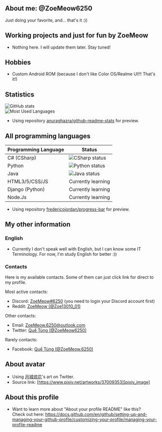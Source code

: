 ## About me: @ZoeMeow6250
Just doing your favorite, and... that's it :))

<!-- Working projects and just for fun =)) -->
## Working projects and just for fun by ZoeMeow
- Nothing here. I will update them later. Stay tuned!

<!-- Hobbies -->
## Hobbies
- Custom Android ROM (because I don't like Color OS/Realme UI!!! That's it!)

<!-- My statistics -->
## Statistics

![GitHub stats][github_stats]<br>
![Most Used Languages][github_mostusedlang]<br>
- Using repository [anuraghazra/github-readme-stats][github_readme_stats] for preview.

<!-- My learned programming languages -->
## All programming languages
| Programming Language | Status                                                                      |
| -------------------- | ------                                                                      |
| C# (CSharp)          | ![CSharp status][csharp_status]<br>                                         |
| Python               | ![Python status][python_status]<br>                                         |
| Java                 | ![Java status][java_status]<br>                                             |
| HTML3/5/CSS/JS       | Currently learning                                                          |
| Django (Python)      | Currently learning                                                          |
| Node.Js              | Currently learning                                                          |

- Using repository [fredericojordan/progress-bar][github_progressbar] for preview.

<!-- My other information -->
## My other information

### English
- Currently I don't speak well with English, but I can know some IT Terminology. For now, I'm study English for better :))

<!-- Contacts area -->
### Contacts

Here is my available contacts. Some of them can just click link for direct to my profile.

Most active contacts:
- Discord: [ZoeMeow#6250][discord] (you need to login your Discord account first)
- Reddit: [ZoeMeow (@Zoe13010_01)][reddit]

Other contacts:
- Email: [ZoeMeow.6250@outlook.com][email]
- Twitter: [Quế Tùng (@ZoeMeow6250)][twitter]

Rarely contacts:
- Facebook: [Quế Tùng (@ZoeMeow.6250)][facebook]

<!-- Avatar credit -->
## About avatar
- Using [月城琉花][pixiv_user]'s art on Twitter.
- Source link: [https://www.pixiv.net/artworks/37009353][pixiv_image]

<!-- More information about this profile -->
## About this profile
- Want to learn more about "About your profile README" like this?<br>
Check out here: https://docs.github.com/en/github/setting-up-and-managing-your-github-profile/customizing-your-profile/managing-your-profile-readme


<!-- All links here. Don't edit these line unless you know what you are doing! -->
<!-- Available personal social links -->
[discord]: https://discordapp.com/users/465061557814951936
[reddit]: https://www.reddit.com/user/zoe13010_01
[facebook]: https://www.facebook.com/ZoeMeow6250
[twitter]: https://www.twitter.com/ZoeMeow6250
[email]: mailto:ZoeMeow.6250@outlook.com

<!-- Image credit -->
[pixiv_user]: https://www.pixiv.net/users/288248
[pixiv_image]: https://www.pixiv.net/artworks/37009353

<!-- Preview: GitHub stats -->
[github_readme_stats]: https://github.com/anuraghazra/github-readme-stats
[github_stats]: https://github-readme-stats.vercel.app/api?show_icons=true&theme=default&username=zoemeow6250
[github_mostusedlang]: https://github-readme-stats.vercel.app/api/top-langs?layout=compact&username=zoemeow6250

<!-- Preview: GitHub Progress bar -->
[github_progressbar]: https://github.com/fredericojordan/progress-bar
[csharp_status]: https://progress-bar.dev/80?scale=100&width=300&suffix=%
[python_status]: https://progress-bar.dev/70?scale=100&width=300&suffix=%
[java_status]: https://progress-bar.dev/65?scale=100&width=300&suffix=%
